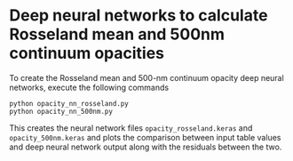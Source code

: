 # Deep neural networks to calculate Rosseland mean and 500nm continuum opacities 

To create the Rosseland mean and 500-nm continuum opacity deep neural networks, execute the following commands

    python opacity_nn_rosseland.py
    python opacity_nn_500nm.py

This creates the neural network files `opacity_rosseland.keras` and `opacity_500nm.keras` and plots the comparison between input table values and deep neural network output along with the residuals between the two.
